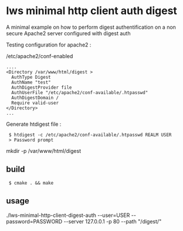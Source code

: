 # lws minimal http client auth digest

A minimal example on how to perform digest authentification on a non secure Apache2 server configured with digest auth

Testing configuration for apache2 :

/etc/apache2/conf-enabled

```
....
<Directory /var/www/html/digest >
  AuthType Digest
  AuthName "test"
  AuthDigestProvider file
  AuthUserFile "/etc/apache2/conf-available/.htpasswd"
  AuthDigestDomain /
  Require valid-user
</Directory>
...
```

Generate htdigest file :

```
 $ htdigest -c /etc/apache2/conf-available/.htpasswd REALM USER
 > Password prompt

```

mkdir -p /var/www/html/digest

## build

```
 $ cmake . && make
```

## usage

./lws-minimal-http-client-digest-auth --user=USER --password=PASSWORD --server 127.0.0.1 -p 80 --path "/digest/"



